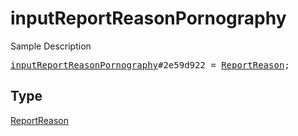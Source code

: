 # inputReportReasonPornography

Sample Description

<pre>
<a href="../constructor/inputReportReasonPornography.md">inputReportReasonPornography</a>#2e59d922 = <a href="../type/ReportReason.md">ReportReason</a>;</pre>

## Type

<a href="../type/ReportReason.md">ReportReason</a>
